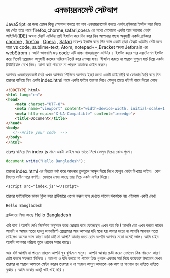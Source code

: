 <h1 align="center">এনভায়রনমেন্ট সেটআপ</h1>
JavaSript এর জন্য তেমন কিছু স্পেশাল করতে হয় নাহ এনভায়রনমেন্ট বলতে একটা ব্রাউজার ইন্সটল করে নিতে হয় সেটা হতে পারে firefox,chorme,safari,opera এর মধ্যে যেকোনো একটা আর দরকার একটা আইডিই(IDE) অথবা টেক্সট এডিটর তাই ইন্সটল করে নিন করে নিন আপানার পছন্দ অনুযায়ী একটা ব্রাউজার <a href="https://www.google.com/chrome/">chorme</a> , <a href="https://www.mozilla.org/en-US/firefox/new/">firefox</a>  , <a href="https://www.opera.com/computer/thanks?ni=stable&os=windows">Opera</a> , <a href="https://www.apple.com/safari/">Safari</a> তারপর ইন্সটল করে নিন ভাল একটা হাল্কা টেক্সট এডিটর সেটা হতে পারে vs code, sublime-text, Atom, notepad++,Bracket অথবা Jetbrain এর webStrom । আমি ভালবাসি vs code এটি হাল্কা পাওয়ারফুল এডিটর । ইন্সটল করার পর  এক্সটেনশন ইন্সটল করে নিলেই প্রয়োজন অনুযায়ী কাজের পরিবেশ তৈরি করে নেওয়া যায়। ইন্সটল করতে না পারলে গুগুলে সার্চ দিয়ে একটা টিউটরিয়াল দেখে নিন। আশা করি পারবেন না পারলে আমাকে মেইল করুন। 

আপনার এনভায়রনমেন্ট তৈরি এখন আপনার পিসিতে আপনার ইচ্ছা মতো একটা ডাইরেক্টরি বা ফোল্ডার  তৈরি করে নিন তারপর বানিয়ে নিন একটা index.html নামে একটা ফাইল তারপর লিখে ফেলুল তাতে ঝটপট করে নিচের কোড 

```html
<!DOCTYPE html>
<html lang="en">
<head>
    <meta charset="UTF-8">
    <meta name="viewport" content="width=device-width, initial-scale=1.0">
    <meta http-equiv="X-UA-Compatible" content="ie=edge">
    <title>Document</title>
</head>
<body>
   <!--Write your code  --> 
</body>
</html>
```





তারপর বানিয়ে নিন index.js নামে একটা ফাইল  আর তাতে লিখে ফেলুন নিচের কোড গুলো। 

```javascript
document.write("Hello Bangladesh");
```

তারপর index.html এর ভিতরে কষ্ট করে আপনার তুলতুলে আঙ্গুল দিয়ে লিখে ফেলুন একটা বিখ্যাত লাইন। কেন বিখ্যাত লাইন পরে বলছি।  যেখানে লেখা আছে  <!-- Write your code  -->  তার নিচে একটা এন্টার দিয়ে।

```
<script src="index.js"></script>
```

তারপর ফাইলটাকে ডাবল ক্লিক করে ব্রাউজারে ওপেন করুন ব্যস দেখতে পাবেন ঝকঝকে নয় এইরকম একটা লেখা 

```text
Hello Bangladesh
```

ব্রাউজারে লিখা আছে  Hello Bangladesh 

ওরি বাবা ! আপনি দেখি নির্দেশনা অনুসরন করে প্রোগ্রাম করে ফেলেছেন এখন  আর কি ! আপনি তো এখন বলতে পারেন আপনি ও আমার মতো হাবলু  জাভাস্ক্রিপ্ট প্রোগ্রামার আর আপনার যদি মনে হয় আমার মতো না আপনি আপনার মতো তাইলেও অনেক ভাল কারণ আমি চাই না আপনি আমার মতো হোন আপনি আপনার মতো হলেই ভাল। আমি চাইব আপনি আপনার পরিচয় তুলে ধরবেন সবার কাছে। 

আর যদি আপনি না পারেন তাহলে আপনি খুব বুদ্ধিমান মানুষ। আপনি আবার চেষ্টা করেন দেখবেন ঠিক পারবেন কারণ চেষ্টা করলে সফলতা নিশ্চিত । তারপর ও যদি করতে না পারেন প্লিজ গুগলে একবার সার্চ দিয়ে  কয়েকটা উদাহরন দেখন তারপর না পারলে আমাকে মেইল করেন তারপর ও না পারলে আসুন আমাকে এক কাপ চা খাওয়ান চা খাইতে খাইতে বুঝায় । আমি আবার একটু খাই খাই করি ।  



